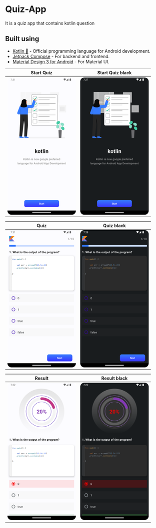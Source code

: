 # Quiz-App
It is a quiz app that contains kotlin question

## Built using
- [Kotlin 💙](https://kotlinlang.org/) - Official programming language for Android development.
- [Jetpack Compose](https://developer.android.com/jetpack/compose?gclid=Cj0KCQiA_bieBhDSARIsADU4zLffNBDtqhq7TjvJAbgJxjcAdswUWq6NiSDI-9A0Y-fIoGfp7pvoPMAaAn1HEALw_wcB&gclsrc=aw.ds) - For backend and frontend.
- [Material Design 3 for Android](https://developer.android.com/jetpack/androidx/releases/compose-material3) - For Material UI.

|                    Start Quiz                     |                     Start Quiz black                      |
|:-------------------------------------------------:|:---------------------------------------------------------:|
| <img src="./Files/start%20quiz.png" height="438"> | <img src="./Files/start%20quiz%20black.png" height="438"> |

|                   Quiz                    |                    Quiz black                     |
|:-----------------------------------------:|:-------------------------------------------------:|
| <img src="./Files/quiz.png" height="438"> | <img src="./Files/quiz%20black.png" height="438"> |

|                   Result                    |                     Result black                     |
|:-------------------------------------------:|:----------------------------------------------------:|
| <img src="./Files/result.png" height="438"> | <img src="./Files/result%20black.png"  height="438"> |
